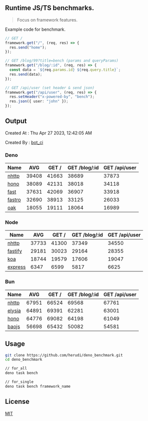 ## Runtime JS/TS benchmarks.

> Focus on framework features.

Example code for benchmark.
```ts
// GET /
framework.get("/", (req, res) => {
  res.send("home");
});

// GET /blog/99?title=bench (params and queryParams)
framework.get("/blog/:id", (req, res) => {
  const data = `${req.params.id} ${req.query.title}`;
  res.send(data);
});

// GET /api/user (set header & send json)
framework.get("/api/user", (req, res) => {
  res.setHeader("x-powered-by", "bench");
  res.json({ user: "john" });
});
```

## Output
Created At : Thu Apr 27 2023, 12:42:05 AM

Created By : [bot_ci](https://github.com/herudi/deno_benchmarks/commits?author=github-actions%5Bbot%5D)


### Deno
|Name|AVG|GET /|GET /blog/:id|GET /api/user|
|----|----|----|----|----|
|[nhttp](https://github.com/nhttp/nhttp)|39408|41663|38689|37873|
|[hono](https://github.com/honojs/hono)|38089|42131|38018|34118|
|[fast](https://github.com/danteissaias/fast)|37631|42069|36907|33918|
|[fastro](https://github.com/fastrodev/fastro)|32690|38913|33125|26033|
|[oak](https://github.com/oakserver/oak)|18055|19111|18064|16989|
  


### Node
|Name|AVG|GET /|GET /blog/:id|GET /api/user|
|----|----|----|----|----|
|[nhttp](https://github.com/nhttp/nhttp)|37733|41300|37349|34550|
|[fastify](https://github.com/fastify/fastify)|29181|30023|29164|28355|
|[koa](https://github.com/koajs/koa)|18744|19579|17606|19047|
|[express](https://github.com/expressjs/express)|6347|6599|5817|6625|
  


### Bun
|Name|AVG|GET /|GET /blog/:id|GET /api/user|
|----|----|----|----|----|
|[nhttp](https://github.com/nhttp/nhttp)|67951|66524|69568|67761|
|[elysia](https://github.com/elysiajs/elysia)|64891|69391|62281|63001|
|[hono](https://github.com/honojs/hono)|64776|69082|64198|61049|
|[baojs](https://github.com/mattreid1/baojs)|56698|65432|50082|54581|
  



## Usage

```bash
git clone https://github.com/herudi/deno_benchmark.git
cd deno_benchmark

// for_all
deno task bench

// for_single
deno task bench framework_name
```

## License

[MIT](LICENSE)

